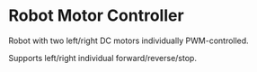 # Robot Motor Controller
Robot with two left/right DC motors individually PWM-controlled.

Supports left/right individual forward/reverse/stop.
